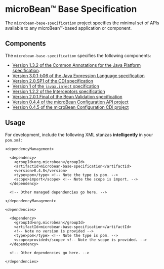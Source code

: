 # microBean™ Base Specification

The `microbean-base-specification` project specifies the minimal set
of APIs available to any microBean™-based application or component.

## Components

The `microbean-base-specification` specifies the following components:

* [Version 1.3.2 of the Common Annotations for the Java Platform specification][javax-annotations-api].
* [Version 3.0.1-b06 of the Java Expression Language specification][javax-el-api]
* [Version 2.0.SP1 of the CDI specification][cdi-api]
* [Version 1 of the `javax.inject` specification][javax-inject]
* [Version 1.2.2 of the Interceptors specification][javax-interceptor-api]
* [Version 2.0.1.Final of the Bean Validation specification][bean-validation]
* [Version 0.4.4 of the microBean Configuration API project][microbean-configuration-api]
* [Version 0.4.5 of the microBean Configuration CDI project][microbean-configuration-cdi]

## Usage

For development, include the following XML stanzas **intelligently**
in your `pom.xml`:

    <dependencyManagement>

      <dependency>
        <groupId>org.microbean</groupId>
        <artifactId>microbean-base-specification</artifactId>
        <version>0.4.8</version>
        <type>pom</type> <!-- Note the type is pom. -->
        <scope>import</scope> <!-- Note the scope is import. -->
      </dependency>
      
      <!-- Other managed dependencies go here. -->
      
    </dependencyManagement>
    
    <dependencies>
    
      <dependency>
        <groupId>org.microbean</groupId>
        <artifactId>microbean-base-specification</artifactId>
        <!-- Note no version is provided -->
        <type>pom</type> <!-- Note the type is pom. -->
        <scope>provided</scope> <!-- Note the scope is provided. -->
      </dependency>

      <!-- Other dependencies go here. -->

    </dependencies>

[javax-annotations-api]: https://jcp.org/en/jsr/detail?id=250
[javax-el-api]: https://jcp.org/en/jsr/detail?id=341
[cdi-api]: http://www.cdi-spec.org/download/ 
[javax-inject]: http://javax-inject.github.io/javax-inject/
[javax-interceptor-api]: https://jcp.org/en/jsr/detail?id=318
[bean-validation]: http://beanvalidation.org/2.0/
[microbean-configuration-api]: https://microbean.github.io/microbean-configuration-api/
[microbean-configuration-cdi]: https://microbean.github.io/microbean-configuration-cdi/
